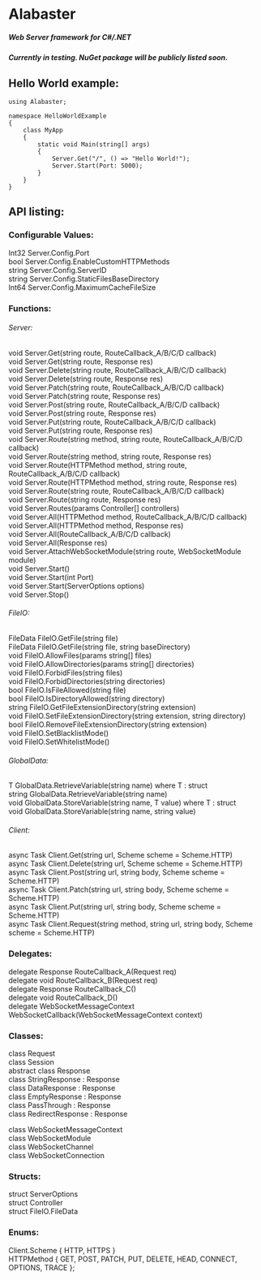 # Alabaster

##### Web Server framework for C#/.NET

##### Currently in testing. NuGet package will be publicly listed soon.  

## Hello World example:  

```
using Alabaster;

namespace HelloWorldExample
{
    class MyApp
    {
        static void Main(string[] args)
        {
            Server.Get("/", () => "Hello World!");            
            Server.Start(Port: 5000);
        }
    }
}
```

## API listing:  

### Configurable Values:  

Int32 Server.Config.Port  
bool Server.Config.EnableCustomHTTPMethods  
string Server.Config.ServerID  
string Server.Config.StaticFilesBaseDirectory  
Int64 Server.Config.MaximumCacheFileSize  
  
### Functions:  

###### Server:  
void Server.Get(string route, RouteCallback_A/B/C/D callback)  
void Server.Get(string route, Response res)  
void Server.Delete(string route, RouteCallback_A/B/C/D callback)  
void Server.Delete(string route, Response res)  
void Server.Patch(string route, RouteCallback_A/B/C/D callback)  
void Server.Patch(string route, Response res)  
void Server.Post(string route, RouteCallback_A/B/C/D callback)  
void Server.Post(string route, Response res)  
void Server.Put(string route, RouteCallback_A/B/C/D callback)  
void Server.Put(string route, Response res)  
void Server.Route(string method, string route, RouteCallback_A/B/C/D callback)  
void Server.Route(string method, string route, Response res)  
void Server.Route(HTTPMethod method, string route, RouteCallback_A/B/C/D callback)  
void Server.Route(HTTPMethod method, string route, Response res)  
void Server.Route(string route, RouteCallback_A/B/C/D callback)  
void Server.Route(string route, Response res)  
void Server.Routes(params Controller[] controllers)  
void Server.All(HTTPMethod method, RouteCallback_A/B/C/D callback)  
void Server.All(HTTPMethod method, Response res)  
void Server.All(RouteCallback_A/B/C/D callback)  
void Server.All(Response res)  
void Server.AttachWebSocketModule(string route, WebSocketModule module)  
void Server.Start()  
void Server.Start(int Port)  
void Server.Start(ServerOptions options)  
void Server.Stop()  

###### FileIO:  
FileData FileIO.GetFile(string file)  
FileData FileIO.GetFile(string file, string baseDirectory)  
void FileIO.AllowFiles(params string[] files)  
void FileIO.AllowDirectories(params string[] directories)  
void FileIO.ForbidFiles(string files)  
void FileIO.ForbidDirectories(string directories)  
bool FileIO.IsFileAllowed(string file)  
bool FileIO.IsDirectoryAllowed(string directory)  
string FileIO.GetFileExtensionDirectory(string extension)  
void FileIO.SetFileExtensionDirectory(string extension, string directory)  
bool FileIO.RemoveFileExtensionDirectory(string extension)  
void FileIO.SetBlacklistMode()  
void FileIO.SetWhitelistMode()  

###### GlobalData:  
T GlobalData.RetrieveVariable<T>(string name) where T : struct  
string GlobalData.RetrieveVariable(string name)  
void GlobalData.StoreVariable<T>(string name, T value) where T : struct  
void GlobalData.StoreVariable(string name, string value)  

###### Client:  

async Task<string> Client.Get(string url, Scheme scheme = Scheme.HTTP)  
async Task<string> Client.Delete(string url, Scheme scheme = Scheme.HTTP)  
async Task<string> Client.Post(string url, string body, Scheme scheme = Scheme.HTTP)  
async Task<string> Client.Patch(string url, string body, Scheme scheme = Scheme.HTTP)  
async Task<string> Client.Put(string url, string body, Scheme scheme = Scheme.HTTP)  
async Task<string> Client.Request(string method, string url, string body, Scheme scheme = Scheme.HTTP)  

### Delegates:  

delegate Response RouteCallback_A(Request req)  
delegate void RouteCallback_B(Request req)  
delegate Response RouteCallback_C()  
delegate void RouteCallback_D()  
delegate WebSocketMessageContext WebSocketCallback(WebSocketMessageContext context)  

### Classes:  

class Request  
class Session  
abstract class Response  
class StringResponse : Response  
class DataResponse : Response  
class EmptyResponse : Response  
class PassThrough : Response  
class RedirectResponse : Response  

class WebSocketMessageContext  
class WebSocketModule  
class WebSocketChannel  
class WebSocketConnection  

### Structs:

struct ServerOptions  
struct Controller  
struct FileIO.FileData

### Enums:  
Client.Scheme { HTTP, HTTPS }  
HTTPMethod { GET, POST, PATCH, PUT, DELETE, HEAD, CONNECT, OPTIONS, TRACE };  
